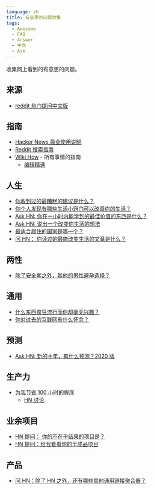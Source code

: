 ```yaml
---
language: zh
title: 有意思的问题收集
tags:
  - Awesome
  - FAQ
  - Answer
  - 中文
  - Ask
---
```


收集网上看到的有意思的问题。

## 来源

- [reddit 热门提问中文版](https://ask.buzzing.cc/)

## 指南

- [Hacker News 最全使用说明](https://github.com/minimaxir/hacker-news-undocumented/blob/master/README.md)
- [Reddit 搜索指南](https://www.reddit.com/wiki/search)
- [Wiki How](https://www.wikihow.com/) - 所有事情的指南
  - [编辑精选](https://www.wikihow.com/Category:Featured-Articles)

## 人生

- [你收到过的最糟糕的建议是什么？](https://www.reddit.com/r/AskReddit/comments/ph4pax/what_was_the_worst_advice_you_have_ever_received/)
- [你个人发现有哪些生活小窍门可以改善你的生活？](https://www.reddit.com/r/AskReddit/comments/pk5x1q/what_life_hacks_have_you_personally_found_that/)
- [Ask HN: 你在一小时内能学到的最佳价值的东西是什么？](https://news.ycombinator.com/item?id=21581361)
- [Ask HN: 说出一个改变你生活的想法](https://news.ycombinator.com/item?id=23092657)
- [最适合居住的国家是哪一个？](https://www.reddit.com/r/AskReddit/comments/sb5gci/what_is_the_best_country_to_live_in/)
- [问 HN： 你读过的最能改变生活的文章是什么？](https://news.ycombinator.com/item?id=28232165)

## 两性

- [除了安全套之外，其他的男性避孕选择？](https://www.reddit.com/r/TooAfraidToAsk/comments/pgwrjx/aside_from_condoms_why_are_there_no_birth_control/)

## 通用

- [什么东西疯狂流行而你却毫无兴趣？](https://www.reddit.com/r/AskReddit/comments/pguqh1/what_is_something_crazy_popular_that_you_have_no/)
- [你对过去的互联网有什么怀念？](https://www.reddit.com/r/AskReddit/comments/pgqeq8/what_do_you_miss_about_the_internet_of_the_past/)

## 预测

- [Ask HN: 新的十年，有什么预测？2020 版](https://news.ycombinator.com/item?id=21941278)

## 生产力

- [为我节省 100 小时的程序](https://danielsada.tech/blog/programs-saved-me-100-hours/)
  - [HN 讨论](https://news.ycombinator.com/item?id=13887237)

## 业余项目

- [HN 提问： 你的不在乎结果的项目是？](https://news.ycombinator.com/item?id=25992782)
- [HN 提问：给我看看你的半成品项目](https://news.ycombinator.com/item?id=25700135)

## 产品

- [问 HN：除了 HN 之外，还有哪些其他通用链接聚合器？](https://news.ycombinator.com/item?id=28632002)
